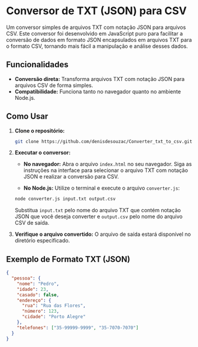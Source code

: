 # Conversor de TXT (JSON) para CSV

Um conversor simples de arquivos TXT com notação JSON para arquivos CSV. Este conversor foi desenvolvido em JavaScript puro para facilitar a conversão de dados em formato JSON encapsulados em arquivos TXT para o formato CSV, tornando mais fácil a manipulação e análise desses dados.

## Funcionalidades

- **Conversão direta:** Transforma arquivos TXT com notação JSON para arquivos CSV de forma simples.
- **Compatibilidade:** Funciona tanto no navegador quanto no ambiente Node.js.

## Como Usar

1. **Clone o repositório:**

    ```bash
    git clone https://github.com/denisdesouzac/Converter_txt_to_csv.git
    ```

2. **Executar o conversor:**

    - **No navegador:** Abra o arquivo `index.html` no seu navegador. Siga as instruções na interface para selecionar o arquivo TXT com notação JSON e realizar a conversão para CSV.

    - **No Node.js:** Utilize o terminal e execute o arquivo `converter.js`:

    ```bash
    node converter.js input.txt output.csv
    ```

    Substitua `input.txt` pelo nome do arquivo TXT que contém notação JSON que você deseja converter e `output.csv` pelo nome do arquivo CSV de saída.

3. **Verifique o arquivo convertido:** O arquivo de saída estará disponível no diretório especificado.

## Exemplo de Formato TXT (JSON)

```json
{
  "pessoa": {
    "nome": "Pedro",
    "idade": 23,
    "casado": false,
    "endereço": {
      "rua": "Rua das Flores",
      "número": 123,
      "cidade": "Porto Alegre"
    },
    "telefones": ["35-99999-9999", "35-7070-7070"]
  }
}

